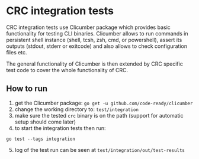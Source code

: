 # CRC integration tests

CRC integration tests use Clicumber package which provides basic functionality for testing CLI binaries.
Clicumber allows to run commands in persistent shell instance (shell, tcsh, zsh, cmd, or powershell), assert its outputs (stdout, stderr or exitcode) and also allows to check configuration files etc.

The general functionality of Clicumber is then extended by CRC specific test code to cover the whole functionality of CRC.

## How to run

1. get the Clicumber package: `go get -u github.com/code-ready/clicumber`
2. change the working directory to: `test/integration`
3. make sure the tested `crc` binary is on the path (support for automatic setup should come later)
4. to start the integration tests then run:

```
go test --tags integration
```

5. log of the test run can be seen at `test/integration/out/test-results`